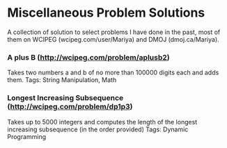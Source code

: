 # Miscellaneous Problem Solutions
A collection of solution to select problems I have done in the past, most of them on WCIPEG (wcipeg.com/user/Mariya) and DMOJ (dmoj.ca/Mariya).


### A plus B (http://wcipeg.com/problem/aplusb2)
Takes two numbers a and b of no more than 100000 digits each and adds them.
Tags: String Manipulation, Math

### Longest Increasing Subsequence (http://wcipeg.com/problem/dp1p3)
Takes up to 5000 integers and computes the length of the longest increasing subsequence (in the order provided)
Tags: Dynamic Programming
